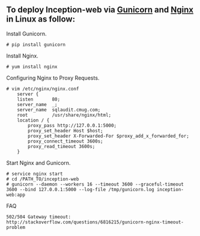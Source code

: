 ## To deploy **Inception-web** via [Gunicorn](http://gunicorn.org/) and [Nginx](http://nginx.org/) in Linux as follow:  

Install Gunicorn.  

    # pip install gunicorn  
Install Nginx.   

    # yum install nginx  
Configuring Nginx to Proxy Requests.  

    # vim /etc/nginx/nginx.conf  
        server {  
        listen       80;  
        server_name  _;  
        server_name  sqlaudit.cmug.com;  
        root         /usr/share/nginx/html;  
        location / {  
            proxy_pass http://127.0.0.1:5000;  
            proxy_set_header Host $host;  
            proxy_set_header X-Forwarded-For $proxy_add_x_forwarded_for;  
            proxy_connect_timeout 3600s;
            proxy_read_timeout 3600s;
        }  

Start Nginx and Gunicorn.  
 
    # service nginx start 
	# cd /PATH_TO/inception-web   
    # gunicorn --daemon --workers 16 --timeout 3600 --graceful-timeout 3600 --bind 127.0.0.1:5000 --log-file /tmp/gunicorn.log inception-web:app  

FAQ

    502/504 Gateway timeout: http://stackoverflow.com/questions/6816215/gunicorn-nginx-timeout-problem
